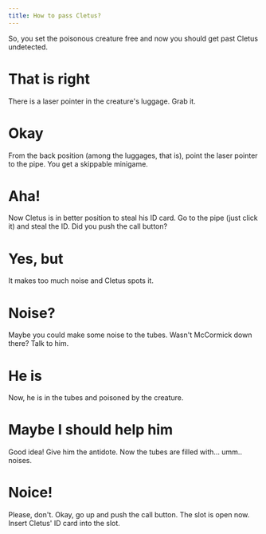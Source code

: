 ```yaml
---
title: How to pass Cletus?
---
```


So, you set the poisonous creature free and now you should get past Cletus undetected.

# That is right
There is a laser pointer in the creature's luggage. Grab it.

# Okay
From the back position (among the luggages, that is), point the laser pointer to the pipe. You get a skippable minigame.

# Aha!
Now Cletus is in better position to steal his ID card. Go to the pipe (just click it) and steal the ID. Did you push the call button?

# Yes, but
It makes too much noise and Cletus spots it.

# Noise?
Maybe you could make some noise to the tubes. Wasn't McCormick down there? Talk to him.

# He is
Now, he is in the tubes and poisoned by the creature.

# Maybe I should help him
Good idea! Give him the antidote. Now the tubes are filled with... umm.. noises.

# Noice!
Please, don't. Okay, go up and push the call button. The slot is open now. Insert Cletus' ID card into the slot.
